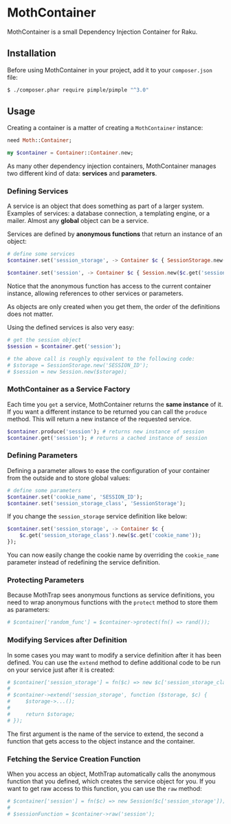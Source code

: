 # MothContainer

MothContainer is a small Dependency Injection Container for Raku.

## Installation

Before using MothContainer in your project, add it to your `composer.json`
file:

``` bash
$ ./composer.phar require pimple/pimple "^3.0"
```

## Usage

Creating a container is a matter of creating a `MothContainer` instance:

``` raku
need Moth::Container;

my $container = Container::Container.new;
```

As many other dependency injection containers, MothContainer manages two
different kind of data: **services** and **parameters**.

### Defining Services

A service is an object that does something as part of a larger system.
Examples of services: a database connection, a templating engine, or a
mailer. Almost any **global** object can be a service.

Services are defined by **anonymous functions** that return an instance
of an object:

``` raku
# define some services
$container.set('session_storage', -> Container $c { SessionStorage.new('SESSION_ID')) });

$container.set('session', -> Container $c { Session.new($c.get('session_storage'))) });
```

Notice that the anonymous function has access to the current container
instance, allowing references to other services or parameters.

As objects are only created when you get them, the order of the
definitions does not matter.

Using the defined services is also very easy:

``` raku
# get the session object
$session = $container.get('session');

# the above call is roughly equivalent to the following code:
# $storage = SessionStorage.new('SESSION_ID');
# $session = new Session.new($storage);
```

### MothContainer as a Service Factory

Each time you `get` a service, MothContainer returns the **same
instance** of it. If you want a different instance to be returned you can
call the `produce` method. This will return a new instance of the 
requested service.

``` raku
$container.produce('session'); # returns new instance of session
$container.get('session'); # returns a cached instance of session
```

### Defining Parameters

Defining a parameter allows to ease the configuration of your container
from the outside and to store global values:

``` raku
# define some parameters
$container.set('cookie_name', 'SESSION_ID');
$container.set('session_storage_class', 'SessionStorage');
```

If you change the `session_storage` service definition like below:

``` raku
$container.set('session_storage', -> Container $c { 
    $c.get('session_storage_class').new($c.get('cookie_name'));
});
```

You can now easily change the cookie name by overriding the
`cookie_name` parameter instead of redefining the service definition.

### Protecting Parameters

Because MothTrap sees anonymous functions as service definitions, you need
to wrap anonymous functions with the `protect` method to store them as
parameters:

``` raku
# $container['random_func'] = $container->protect(fn() => rand());
```

### Modifying Services after Definition

In some cases you may want to modify a service definition after it has
been defined. You can use the `extend` method to define additional
code to be run on your service just after it is created:

``` raku
# $container['session_storage'] = fn($c) => new $c['session_storage_class']($c['cookie_name']);
# 
# $container->extend('session_storage', function ($storage, $c) {
#     $storage->...();
# 
#     return $storage;
# });
```

The first argument is the name of the service to extend, the second a
function that gets access to the object instance and the container.

### Fetching the Service Creation Function

When you access an object, MothTrap automatically calls the anonymous
function that you defined, which creates the service object for you. If
you want to get raw access to this function, you can use the `raw`
method:

``` raku
# $container['session'] = fn($c) => new Session($c['session_storage']);
# 
# $sessionFunction = $container->raw('session');
```
